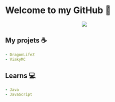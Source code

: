 <h1>Welcome to my GitHub</a> 👋</h1>
<p style="text-align:center;"><img src="https://github-readme-stats.vercel.app/api?username=RealPoTr&show_icons=true&theme=radical&count_private=true"></p>

## My projets ☕

```yaml
- DragonLifeZ
- ViakyMC
```

## Learns 💻

```yaml
- Java
- JavaScript
```

